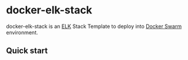 # docker-elk-stack

docker-elk-stack is an [ELK](https://www.elastic.co/webinars/introduction-elk-stack) Stack Template to deploy into [Docker Swarm](https://docs.docker.com/engine/swarm/) environment.

## Quick start
